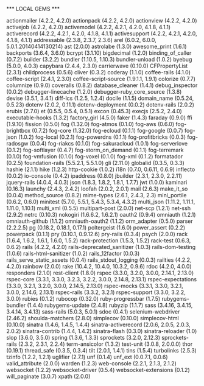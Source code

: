 *** LOCAL GEMS ***

actionmailer (4.2.2, 4.2.0)
actionpack (4.2.2, 4.2.0)
actionview (4.2.2, 4.2.0)
activejob (4.2.2, 4.2.0)
activemodel (4.2.2, 4.2.1, 4.2.0, 4.1.8, 4.1.1)
activerecord (4.2.2, 4.2.1, 4.2.0, 4.1.8, 4.1.1)
activesupport (4.2.2, 4.2.1, 4.2.0, 4.1.8, 4.1.1)
addressable (2.3.8, 2.3.7, 2.3.6)
arel (6.0.2, 6.0.0, 5.0.1.20140414130214)
ast (2.0.0)
astrolabe (1.3.0)
awesome_print (1.6.1)
backports (3.6.4, 3.6.0)
bcrypt (3.1.10)
bigdecimal (1.2.0)
binding_of_caller (0.7.2)
builder (3.2.2)
bundler (1.10.5, 1.10.3)
bundler-unload (1.0.2)
byebug (5.0.0, 4.0.3)
capybara (2.4.4, 2.3.0)
carrierwave (0.10.0)
CFPropertyList (2.3.1)
childprocess (0.5.6)
cliver (0.3.2)
coderay (1.1.0)
coffee-rails (4.1.0)
coffee-script (2.4.1, 2.3.0)
coffee-script-source (1.9.1.1, 1.9.1)
colorize (0.7.7)
columnize (0.9.0)
coveralls (0.8.2)
database_cleaner (1.4.1)
debug_inspector (0.0.2)
debugger-linecache (1.2.0)
debugger-ruby_core_source (1.3.8)
devise (3.5.1, 3.4.1)
diff-lcs (1.2.5, 1.2.4)
docile (1.1.5)
domain_name (0.5.24, 0.5.23)
dotenv (2.0.2, 0.11.1)
dotenv-deployment (0.0.2)
dotenv-rails (2.0.2)
erubis (2.7.0)
et (0.5.5, 0.5.4, 0.5.1)
excon (0.45.3)
execjs (2.5.2, 2.4.0)
executable-hooks (1.3.2)
factory_girl (4.5.0)
faker (1.4.3)
faraday (0.9.0)
ffi (1.9.10)
fission (0.5.0)
fog (1.32.0)
fog-atmos (0.1.0)
fog-aws (0.6.0)
fog-brightbox (0.7.2)
fog-core (1.32.0)
fog-ecloud (0.1.1)
fog-google (0.0.7)
fog-json (1.0.2)
fog-local (0.2.1)
fog-powerdns (0.1.1)
fog-profitbricks (0.0.3)
fog-radosgw (0.0.4)
fog-riakcs (0.1.0)
fog-sakuracloud (1.0.1)
fog-serverlove (0.1.2)
fog-softlayer (0.4.7)
fog-storm_on_demand (0.1.1)
fog-terremark (0.1.0)
fog-vmfusion (0.1.0)
fog-voxel (0.1.0)
fog-xml (0.1.2)
formatador (0.2.5)
foundation-rails (5.5.2.1, 5.5.1.0)
gli (2.11.0)
globalid (0.3.5, 0.3.3)
hashie (2.1.1)
hike (1.2.3)
http-cookie (1.0.2)
i18n (0.7.0, 0.6.11, 0.6.9)
inflecto (0.0.2)
io-console (0.4.2)
ipaddress (0.8.0)
jbuilder (2.3.1, 2.3.0, 2.2.11)
jquery-rails (4.0.4, 4.0.3)
json (1.8.3, 1.8.2, 1.8.1, 1.7.7)
jwt (1.0.0)
kaminari (0.16.3)
launchy (2.4.3, 2.4.2)
loofah (2.0.2, 2.0.1)
mail (2.6.3)
make_it_so (0.0.4)
method_source (0.8.2)
mime-types (2.6.1, 2.4.3, 2.3)
mini_portile (0.6.2, 0.6.0)
minitest (5.7.0, 5.5.1, 5.4.3, 5.3.4, 4.3.2)
multi_json (1.11.2, 1.11.1, 1.11.0, 1.10.1)
multi_xml (0.5.5)
multipart-post (2.0.0)
net-scp (1.2.1)
net-ssh (2.9.2)
netrc (0.10.3)
nokogiri (1.6.6.2, 1.6.2.1)
oauth2 (0.9.4)
omniauth (1.2.1)
omniauth-github (1.1.2)
omniauth-oauth2 (1.1.2)
orm_adapter (0.5.0)
parser (2.2.2.5)
pg (0.18.2, 0.18.1, 0.17.1)
poltergeist (1.6.0)
power_assert (0.2.2)
powerpack (0.1.1)
pry (0.10.1, 0.9.12.6)
pry-rails (0.3.4)
psych (2.0.0)
rack (1.6.4, 1.6.2, 1.6.1, 1.6.0, 1.5.2)
rack-protection (1.5.3, 1.5.2)
rack-test (0.6.3, 0.6.2)
rails (4.2.2, 4.2.0)
rails-deprecated_sanitizer (1.0.3)
rails-dom-testing (1.0.6)
rails-html-sanitizer (1.0.2)
rails_12factor (0.0.3)
rails_serve_static_assets (0.0.4)
rails_stdout_logging (0.0.3)
railties (4.2.2, 4.2.0)
rainbow (2.0.0)
rake (10.4.2, 10.4.0, 10.3.2, 0.9.6)
rdoc (4.2.0, 4.0.0)
responders (2.1.0)
rest-client (1.8.0)
rspec (3.3.0, 3.2.0, 3.0.0, 2.14.1, 2.13.0)
rspec-core (3.3.1, 3.3.0, 3.2.3, 3.2.2, 3.0.0, 2.14.8, 2.13.1)
rspec-expectations (3.3.0, 3.2.1, 3.2.0, 3.0.0, 2.14.5, 2.13.0)
rspec-mocks (3.3.1, 3.3.0, 3.2.1, 3.0.0, 2.14.6, 2.13.1)
rspec-rails (3.3.2, 3.2.1)
rspec-support (3.3.0, 3.2.2, 3.0.0)
rubies (0.1.2)
rubocop (0.32.0)
ruby-progressbar (1.7.5)
rubygems-bundler (1.4.4)
rubygems-update (2.4.8)
rubyzip (1.1.7)
sass (3.4.16, 3.4.15, 3.4.14, 3.4.13)
sass-rails (5.0.3, 5.0.1)
sdoc (0.4.1)
selenium-webdriver (2.46.2)
shoulda-matchers (2.8.0)
simplecov (0.10.0)
simplecov-html (0.10.0)
sinatra (1.4.6, 1.4.5, 1.4.4)
sinatra-activerecord (2.0.6, 2.0.5, 2.0.3, 2.0.2)
sinatra-contrib (1.4.4, 1.4.2)
sinatra-flash (0.3.0)
sinatra-reloader (1.0)
slop (3.6.0, 3.5.0)
spring (1.3.6, 1.3.3)
sprockets (3.2.0, 2.12.3)
sprockets-rails (2.3.2, 2.3.1, 2.2.4)
term-ansicolor (1.3.2)
test-unit (3.0.8, 2.0.0.0)
thor (0.19.1)
thread_safe (0.3.5, 0.3.4)
tilt (2.0.1, 1.4.1)
tins (1.5.4)
turbolinks (2.5.3)
tzinfo (1.2.2, 1.2.1)
uglifier (2.7.1)
unf (0.1.4)
unf_ext (0.0.7.1, 0.0.6)
valid_attribute (2.0.0)
warden (1.2.3)
web-console (2.2.1, 2.1.3, 2.1.2)
websocket (1.2.2)
websocket-driver (0.5.4)
websocket-extensions (0.1.2)
will_paginate (3.0.7)
xpath (2.0.0)
